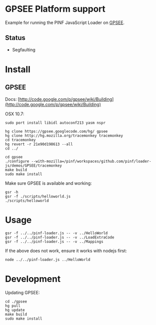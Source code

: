 GPSEE Platform support
======================

Example for running the PINF JavaScript Loader on [GPSEE](http://code.google.com/p/gpsee).

Status
------

  * Segfaulting


Install
=======

GPSEE
-----

Docs: [http://code.google.com/p/gpsee/wiki/Building](http://code.google.com/p/gpsee/wiki/Building)

OSX 10.7:

    sudo port install libidl autoconf213 yasm nspr

    hg clone https://gpsee.googlecode.com/hg/ gpsee
    hg clone http://hg.mozilla.org/tracemonkey tracemonkey
    cd tracemonkey
    hg revert -r 21e90d198613 --all
    cd ../
    
    cd gpsee
    ./configure --with-mozilla=/pinf/workspaces/github.com/pinf/loader-js/demos/GPSEE/tracemonkey
    make build
    sudo make install

Make sure GPSEE is available and working:

    gsr -h
    gsr -f ./scripts/helloworld.js
    ./scripts/helloworld

Usage
=====

    gsr -f ../../pinf-loader.js -- -v ../HelloWorld
    gsr -f ../../pinf-loader.js -- -v ../LoadExtraCode
    gsr -f ../../pinf-loader.js -- -v ../Mappings

If the above does not work, ensure it works with nodejs first:

    node ../../pinf-loader.js ../HelloWorld


Development
===========

Updating GPSEE:

    cd ./gpsee
    hg pull
    hg update
    make build
    sudo make install
